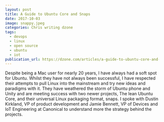 ```yaml
---
layout: post
title: A Guide to Ubuntu Core and Snaps
date: 2017-10-03
image: snappy.jpeg
categories: Chris writing dzone
tags:
  - devops
  - linux
  - open source
  - ubuntu
  - iot
publication_url: https://dzone.com/articles/a-guide-to-ubuntu-core-and-snaps
---
```


Despite being a Mac user for nearly 20 years, I have always had a soft spot for Ubuntu. Whilst they have not always been successful, I have respected their attempts to pull Linux into the mainstream and try new ideas and paradigms with it. They have weathered the storm of Ubuntu phone and Unity and are meeting success with two newer projects, The lean Ubuntu Core, and their universal Linux packaging format, snaps. I spoke with Dustin Kirkland, VP of product development and Jamie Bennett, VP of Devices and IoT Engineering at Canonical to understand more the strategy behind the projects.

